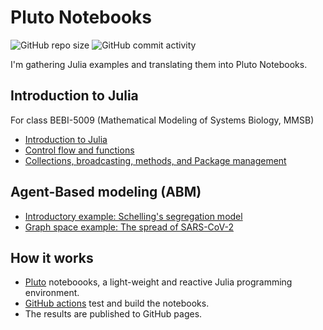 # Pluto Notebooks

![GitHub repo size](https://img.shields.io/github/repo-size/sosiristseng/pluto-notebooks) ![GitHub commit activity](https://img.shields.io/github/commit-activity/m/sosiristseng/pluto-notebooks)

I'm gathering Julia examples and translating them into Pluto Notebooks.

## Introduction to Julia

For class BEBI-5009 (Mathematical Modeling of Systems Biology, MMSB)

- [Introduction to Julia](intro-to-julia.html ":ignore")
- [Control flow and functions](control-flow.html ":ignore")
- [Collections, broadcasting, methods, and Package management](collections-dot-methods.html ":ignore")


## Agent-Based modeling (ABM)

- [Introductory example: Schelling's segregation model](abm-00.html ":ignore")
- [Graph space example: The spread of SARS-CoV-2](abm-01.html ":ignore")

## How it works

- [Pluto](https://github.com/fonsp/Pluto.jl) noteboooks, a light-weight and reactive Julia programming environment.
- [GitHub actions](https://github.com/features/actions) test and build the notebooks.
- The results are published to GitHub pages.
